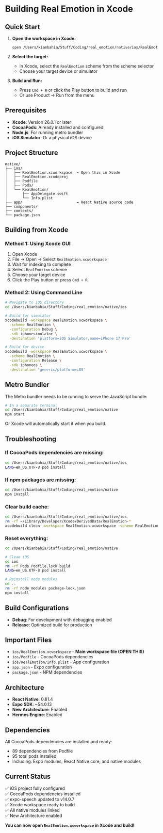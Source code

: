 # Building Real Emotion in Xcode

## Quick Start

1. **Open the workspace in Xcode:**

   ```bash
   open /Users/kianbahia/Stuff/Coding/real_emotion/native/ios/RealEmotion.xcworkspace
   ```

2. **Select the target:**

   - In Xcode, select the `RealEmotion` scheme from the scheme selector
   - Choose your target device or simulator

3. **Build and Run:**
   - Press `Cmd + R` or click the Play button to build and run
   - Or use Product → Run from the menu

## Prerequisites

- **Xcode**: Version 26.0.1 or later
- **CocoaPods**: Already installed and configured
- **Node.js**: For running metro bundler
- **iOS Simulator**: Or a physical iOS device

## Project Structure

```
native/
├── ios/
│   ├── RealEmotion.xcworkspace  ← Open this in Xcode
│   ├── RealEmotion.xcodeproj
│   ├── Podfile
│   ├── Pods/
│   └── RealEmotion/
│       ├── AppDelegate.swift
│       └── Info.plist
├── app/                         ← React Native source code
├── components/
├── contexts/
└── package.json
```

## Building from Xcode

### Method 1: Using Xcode GUI

1. Open Xcode
2. File → Open → Select `RealEmotion.xcworkspace`
3. Wait for indexing to complete
4. Select `RealEmotion` scheme
5. Choose your target device
6. Click the Play button or press `Cmd + R`

### Method 2: Using Command Line

```bash
# Navigate to iOS directory
cd /Users/kianbahia/Stuff/Coding/real_emotion/native/ios

# Build for simulator
xcodebuild -workspace RealEmotion.xcworkspace \
  -scheme RealEmotion \
  -configuration Debug \
  -sdk iphonesimulator \
  -destination 'platform=iOS Simulator,name=iPhone 17 Pro'

# Build for device
xcodebuild -workspace RealEmotion.xcworkspace \
  -scheme RealEmotion \
  -configuration Release \
  -sdk iphoneos \
  -destination 'generic/platform=iOS'
```

## Metro Bundler

The Metro bundler needs to be running to serve the JavaScript bundle:

```bash
# In a separate terminal
cd /Users/kianbahia/Stuff/Coding/real_emotion/native
npm start
```

Or Xcode will automatically start it when you build.

## Troubleshooting

### If CocoaPods dependencies are missing:

```bash
cd /Users/kianbahia/Stuff/Coding/real_emotion/native/ios
LANG=en_US.UTF-8 pod install
```

### If npm packages are missing:

```bash
cd /Users/kianbahia/Stuff/Coding/real_emotion/native
npm install
```

### Clear build cache:

```bash
cd /Users/kianbahia/Stuff/Coding/real_emotion/native/ios
rm -rf ~/Library/Developer/Xcode/DerivedData/RealEmotion-*
xcodebuild clean -workspace RealEmotion.xcworkspace -scheme RealEmotion
```

### Reset everything:

```bash
cd /Users/kianbahia/Stuff/Coding/real_emotion/native

# Clean iOS
cd ios
rm -rf Pods Podfile.lock build
LANG=en_US.UTF-8 pod install

# Reinstall node modules
cd ..
rm -rf node_modules package-lock.json
npm install
```

## Build Configurations

- **Debug**: For development with debugging enabled
- **Release**: Optimized build for production

## Important Files

- `ios/RealEmotion.xcworkspace` - **Main workspace file (OPEN THIS)**
- `ios/Podfile` - CocoaPods dependencies
- `ios/RealEmotion/Info.plist` - App configuration
- `app.json` - Expo configuration
- `package.json` - NPM dependencies

## Architecture

- **React Native**: 0.81.4
- **Expo SDK**: ~54.0.13
- **New Architecture**: Enabled
- **Hermes Engine**: Enabled

## Dependencies

All CocoaPods dependencies are installed and ready:

- 89 dependencies from Podfile
- 95 total pods installed
- Including: Expo modules, React Native core, and native modules

## Current Status

✅ iOS project fully configured  
✅ CocoaPods dependencies installed  
✅ expo-speech updated to v14.0.7  
✅ Xcode workspace ready to build  
✅ All native modules linked  
✅ New Architecture enabled

**You can now open `RealEmotion.xcworkspace` in Xcode and build!**
